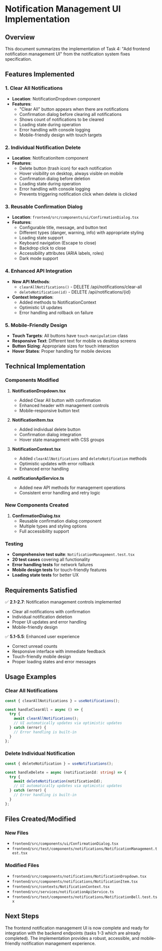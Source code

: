 # Notification Management UI Implementation

## Overview
This document summarizes the implementation of Task 4: "Add frontend notification management UI" from the notification system fixes specification.

## Features Implemented

### 1. Clear All Notifications
- **Location**: NotificationDropdown component
- **Features**:
  - "Clear All" button appears when there are notifications
  - Confirmation dialog before clearing all notifications
  - Shows count of notifications to be cleared
  - Loading state during operation
  - Error handling with console logging
  - Mobile-friendly design with touch targets

### 2. Individual Notification Delete
- **Location**: NotificationItem component
- **Features**:
  - Delete button (trash icon) for each notification
  - Hover visibility on desktop, always visible on mobile
  - Confirmation dialog before deletion
  - Loading state during operation
  - Error handling with console logging
  - Prevents triggering notification click when delete is clicked

### 3. Reusable Confirmation Dialog
- **Location**: `frontend/src/components/ui/ConfirmationDialog.tsx`
- **Features**:
  - Configurable title, message, and button text
  - Different types (danger, warning, info) with appropriate styling
  - Loading state support
  - Keyboard navigation (Escape to close)
  - Backdrop click to close
  - Accessibility attributes (ARIA labels, roles)
  - Dark mode support

### 4. Enhanced API Integration
- **New API Methods**:
  - `clearAllNotifications()` - DELETE /api/notifications/clear-all
  - `deleteNotification(id)` - DELETE /api/notifications/{id}
- **Context Integration**:
  - Added methods to NotificationContext
  - Optimistic UI updates
  - Error handling and rollback on failure

### 5. Mobile-Friendly Design
- **Touch Targets**: All buttons have `touch-manipulation` class
- **Responsive Text**: Different text for mobile vs desktop screens
- **Button Sizing**: Appropriate sizes for touch interaction
- **Hover States**: Proper handling for mobile devices

## Technical Implementation

### Components Modified
1. **NotificationDropdown.tsx**
   - Added Clear All button with confirmation
   - Enhanced header with management controls
   - Mobile-responsive button text

2. **NotificationItem.tsx**
   - Added individual delete button
   - Confirmation dialog integration
   - Hover state management with CSS groups

3. **NotificationContext.tsx**
   - Added `clearAllNotifications` and `deleteNotification` methods
   - Optimistic updates with error rollback
   - Enhanced error handling

4. **notificationApiService.ts**
   - Added new API methods for management operations
   - Consistent error handling and retry logic

### New Components Created
1. **ConfirmationDialog.tsx**
   - Reusable confirmation dialog component
   - Multiple types and styling options
   - Full accessibility support

### Testing
- **Comprehensive test suite**: `NotificationManagement.test.tsx`
- **20 test cases** covering all functionality
- **Error handling tests** for network failures
- **Mobile design tests** for touch-friendly features
- **Loading state tests** for better UX

## Requirements Satisfied

✅ **2.1-2.7**: Notification management controls implemented
- Clear all notifications with confirmation
- Individual notification deletion
- Proper UI updates and error handling
- Mobile-friendly design

✅ **5.1-5.5**: Enhanced user experience
- Correct unread counts
- Responsive interface with immediate feedback
- Touch-friendly mobile design
- Proper loading states and error messages

## Usage Examples

### Clear All Notifications
```typescript
const { clearAllNotifications } = useNotifications();

const handleClearAll = async () => {
  try {
    await clearAllNotifications();
    // UI automatically updates via optimistic updates
  } catch (error) {
    // Error handling is built-in
  }
};
```

### Delete Individual Notification
```typescript
const { deleteNotification } = useNotifications();

const handleDelete = async (notificationId: string) => {
  try {
    await deleteNotification(notificationId);
    // UI automatically updates via optimistic updates
  } catch (error) {
    // Error handling is built-in
  }
};
```

## Files Created/Modified

### New Files
- `frontend/src/components/ui/ConfirmationDialog.tsx`
- `frontend/src/test/components/notifications/NotificationManagement.test.tsx`

### Modified Files
- `frontend/src/components/notifications/NotificationDropdown.tsx`
- `frontend/src/components/notifications/NotificationItem.tsx`
- `frontend/src/contexts/NotificationContext.tsx`
- `frontend/src/services/notificationApiService.ts`
- `frontend/src/test/components/notifications/NotificationBell.test.tsx`

## Next Steps
The frontend notification management UI is now complete and ready for integration with the backend endpoints (tasks 1-3 which are already completed). The implementation provides a robust, accessible, and mobile-friendly notification management experience.